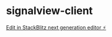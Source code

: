 # signalview-client

[Edit in StackBlitz next generation editor ⚡️](https://stackblitz.com/~/github.com/Jackman12362/signalview-client)
